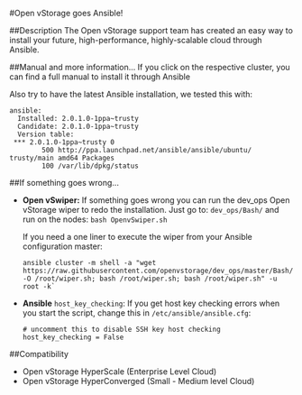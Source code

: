 #Open vStorage goes Ansible!

##Description
The Open vStorage support team has created an easy way to install your future, high-performance, highly-scalable cloud through Ansible. 

##Manual and more information...
If you click on the respective cluster, you can find a full manual to install it through Ansible

Also try to have the latest Ansible installation, we tested this with:
```
ansible:
  Installed: 2.0.1.0-1ppa~trusty
  Candidate: 2.0.1.0-1ppa~trusty
  Version table:
 *** 2.0.1.0-1ppa~trusty 0
        500 http://ppa.launchpad.net/ansible/ansible/ubuntu/ trusty/main amd64 Packages
        100 /var/lib/dpkg/status
```

##If something goes wrong...

* **Open vSwiper:**
  If something goes wrong you can run the dev_ops Open vStorage wiper to redo the installation. 
  Just go to: `dev_ops/Bash/` and run on the nodes: `bash OpenvSwiper.sh`
  
  If you need a one liner to execute the wiper from your Ansible configuration master:
  ```
  ansible cluster -m shell -a "wget https://raw.githubusercontent.com/openvstorage/dev_ops/master/Bash/OpenvSwiper.sh -O /root/wiper.sh; bash /root/wiper.sh; bash /root/wiper.sh" -u root -k`
  ```

* **Ansible** `host_key_checking`: 
  If you get host key checking errors when you start the script, change this in `/etc/ansible/ansible.cfg`:
  ```
  # uncomment this to disable SSH key host checking
  host_key_checking = False
  ```

##Compatibility
* Open vStorage HyperScale (Enterprise Level Cloud)
* Open vStorage HyperConverged (Small - Medium level Cloud)
